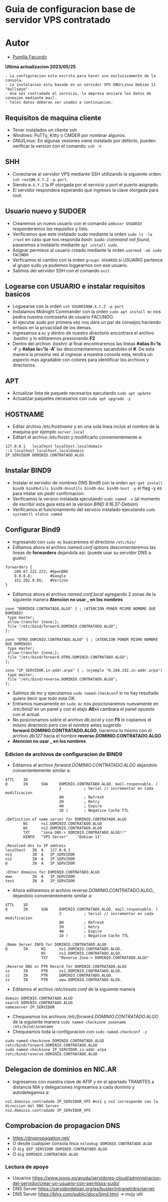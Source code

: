 # Guia de configuracion base de servidor VPS contratado

# Autor
- [Pumilla Facundo](https://github.com/FacundoPumilla)

__Ultima actualizacion 2023/05/25__

    - La configuracion esta escrita para hacer uso exclusivamente de la consola.
    - La instalacion esta basado en un servidor VPS GNU/Linux Debian 11 "bullseye"
    - Una vez contradado el servicio, la empresa enviara los datos de conexion mediante mail.
    - Tales datos deberan ser usados a continuacion.

## Requisitos de maquina cliente
- Tener instalados un cliente ssh
- Windows: PuTTy, Kitty o CMDER por nombrar algunos. 
- GNU/Linux: En algunas vesiones viene instalado por defecto, pueden verificar la version con el comando: `ssh -V`

## SHH
- Conectarse al servidor VPS mediante SSH utillizando la siguiente orden: `ssh root@W.X.Y.Z -p port`. 
- Siendo `W.X.Y.Z` la IP otorgada por el servicio y port el puerto asignado.
- El servidor respondera esperando que ingreses la clave otorgada para root.

## Usuario nuevo y SUDOER
- Crearemos un nuevo usuario con el comando `adduser USUARIO` responderemos los requisitos y listo.
- Verificamos que este instalado sudo mediante la orden `sudo ls -la /root` en caso que nos responda _bash: sudo: command not found,_ pasaremos a instalarlo mediante `apt install sudo`.
- Asignar permisos al usuario creado mediante la orden `usermod -aG sudo FACUNDO`
- Verficamos el cambio con la orden `groups USUARIO` si USUARIO pertence al grupo sudo ya podemos loggearnos con ese usuario.
- Salimos del servidor SSH con el comando `exit`. 

## Logearse con USUARIO e instalar requisitos basicos
- Loguearse con la orden `ssh USUARIO@W.X.Y.Z -p port`
- Instalamos Midnight Commander con la orden `sudo apt install mc` nos pedira nuestra contraseña de usuario FACUNDO.
- Al ejecutar _sudo_ por primera vez nos dara un par de consejos haciendo enfasis en la privacidad de los demas.
- ingresamos a `mc` y dentro de nuestro directorio encontrara el archivo _.bashrc_ y lo editaremos presionando **F2**
- Dentro del archivo _.bashrc_ al final encontraremos las lineas **#alias ll='ls -l'** y **#alias la='ls -A'** las descomentaremos sacandoles el **#**. De esta manera la proxima vez al ingresar a nuestra consola esta, tendra un aspecto mas agradable con colores para identificar los archivos y directorios.
## APT
- Actualizar lista de paquete necesarios ejecutando `sudo apt update`
- Actualizar paquetes necesarios con `sudo apt upgrade -y`
## HOSTNAME
- Editar archivo _/etc/hostname_ y en una sola linea incluir el nombre de la maquina por ejemplo `server.local`
- Editart el archivo _/etc/hosts_ y modificarlo convenientemente a:
```
127.0.0.1	localhost localhost.localdomain
::1	localhost localhost.localdomain
IP_SERVIDOR	DOMINIO.CONTRATADO.ALGO
```
## Instalar BIND9
- Instalar el servidor de nombres DNS Bind9 con la orden `apt-get install bind9 bind9utils bind9-dnsutils bind9-doc bind9-host -y` el flag -y es para intalar sin pedir confirmacion.
- Verificamos la version instalada ejecutando `sudo named -v` (al momento de escribir esta guia esta en la version _BIND 9.16.37-Debian_)
- Verificamos el funcionamiento del servicio instalado ejecutando `sudo systemctl status named`
## Configurar Bind9
- Ingresando con `sudo mc` buscaremos el directorio `/etc/bin/`
- Editamos ahora el archivo _named.conf.options_ descomentaremos las lineas de __forwarders__ dejandola asi: (puede usar su servidor DNS a gusto)
```
forwarders {
    208.67.222.222; #OpenDNS
    8.8.8.8;        #Google
    151.202.0.85;   #Verizon
}
```
- Editamos ahora el archivo _named.conf.local_ agregando 2 zonas de la siguiente manera __Atencion no usar _ en los nombres__
```
zone "DOMINIO.CONTRATADO.ALGO" { ; (ATENCION PONER MISMO NOMBRE QUE DOMINIO)
 type master;
 allow-transfer {none;};
 file "/etc/bind/forward.DOMINIO.CONTRATADO.ALGO";
};

zone "OTRO.DOMINIO.CONTRATADO.ALGO" { ; (ATENCION PONER MISMO NOMBRE QUE DOMINIO)
 type master;
 allow-transfer {none;};
 file "/etc/bind/forward.OTRO.DOMINIO.CONTRATADO.ALGO";
};

zone "IP_SERVIDOR.in-addr.arpa" { ; (ejemplo "0.168.192.in-addr.arpa")
 type master;
 file "/etc/bind/reverse.DOMINIO.CONTRATADO.ALGO";
};
```
- Salimos de _mc_  y ejecutamos `sudo named-checkconf` si no hay resultado quiere decir que todo esta OK.
- Entramos nuevamente en `sudo mc` nos posicionaremos nuevamente en _/etc/bind/_ en un panel y con el atajo __Atl+i__ cambiara el panel opuesto con el actual.
- No posicionamos sobre el archivo _db.local_ y con __F5__ lo copiamos el mismo directorio pero con el nombre antes sugerido __forward.DOMINIO.CONTRATADO.ALGO__, hacemos lo mismo con el archivo _db.127_ hacia el nombre __reverse.DOMINIO.CONTRATADO.ALGO__ 
- __Atencion no usar _ en los nombres__

### Edicion de archivos de configuracion de BIND9
- Editamos el archivo _forward.DOMINIO.CONTRATADO.ALGO_ dejandolo convenientemente similar a:
```
$TTL    3D
@       IN      SOA     DOMINIO.CONTRATADO.ALGO. mail.responsable. (
                        2          ; Serial // incrementar en cada modificacion
                        8H         ; Refresh
                        2H         ; Retry
                        4W         ; Expire
                        1D )       ; Negative Cache TTL

;Definition of name server for DOMINIO.CONTRATADO.ALGO
        NS      ns1.DOMINIO.CONTRATADO.ALGO
        NS      ns2.DOMINIO.CONTRATADO.ALGO
        TXT     "zona DNS-> DOMINIO.CONTRATADO.ALGO!!"
        HINFO   "VPS Server"    "Debian 11"

;Resolved dns to IP address
localhost   IN  A   127.0.0.1
ns1         IN  A   IP_SERVIDOR
ns2         IN  A   IP_SERVIDOR
@           IN  A   IP_SERVIDOR

;Other domains for DOMINIO.CONTRATADO.ALGO
www         IN  A   IP_SERVIDOR
test        IN  A   IP_SERVIDOR
```

- Ahora editaremos el archivo reverse.DOMINIO.CONTRATADO.ALGO_ dejandolo convenientemente similar a:
```
$TTL    3D
@       IN      SOA     DOMINIO.CONTRATADO.ALGO. mail.responsable. (
                        2          ; Serial // incrementar en cada modificacion
                        8H         ; Refresh
                        2H         ; Retry
                        4W         ; Expire
                        1D )       ; Negative Cache TTL

;Name Server INFO for DOMINIO.CONTRATADO.ALGO
@       IN      NS      ns1.DOMINIO.CONTRATADO.ALGO.
                NS      ns2.DOMINIO.CONTRATADO.ALGO.
                TXT     "Reverse Zone-> DOMINIO.CONTRATADO.ALGO"

;Reverse DNS or PTR Record for DOMINIO.CONTRATADO.ALGO
zz      IN      PTR     ns1.DOMINIO.CONTRATADO.ALGO.
zz      IN      PTR     DOMINIO.CONTRATADO.ALGO.
zz      IN      PTR     www.DOMINIO.CONTRATADO.ALGO.
```
- Editamos el archivo _/etc/resolv.conf_ de la siguiente manera
```
domain DOMINIO.CONTRATADO.ALGO
search DOMINIO.CONTRATADO.ALGO
nameserver IP_SERVIDOR
```
- Chequeamos los archivos _/etc/forward.DOMINIO.CONTRATADO.ALGO_ de la siguiente manera `sudo named-checkzone zonename /etc/bind/zonename`
- Chequeamos toda la configuracion con `sudo named-checkconf -z`
```
sudo named-checkzone DOMINIO.CONTRATADO.ALGO /etc/bind/forward.DOMINIO.CONTRATADO.ALGO
sudo named-checkzone IP_SERVIDOR.in-addr.arpa /etc/bind/reverse.DOMINIO.CONTRATADO.ALGO
```
## Delegacion de dominios en NIC.AR
- Ingresamos con nuestra clave de AFIP y en el apartado TRAMITES a distancia NIA y delegaciones ingresamos a cada dominio y autodelegamos a:
```
ns1.dominio.contradado IP_SERVIDOR_VPS #ns1 y ns2 corresponde con la direccion del DNS Server
ns2.dominio.contradado IP_SERVIDOR_VPS
```
## Comprobacion de propagacion DNS
- https://dnspropagation.net/
- O desde cualquier consola linux `nslookup DOMINIO.CONTRATADO.ALGO`
- O `dig @IP_SERVIDOR DOMINIO.CONTRATADO.ALGO`
- O `dig DOMINIO.CONTRATADO.ALGO`





### Lectura de apoyo
- Usuarios https://www.ionos.es/ayuda/servidores-cloud/administracion-del-servidor/crear-un-usuario-con-permisos-sudo/
- DNS Server https://servidordebian.org/es/buster/intranet/dns/server
- DNS Server https://blyx.com/public/docs/bind.html -> mujy util